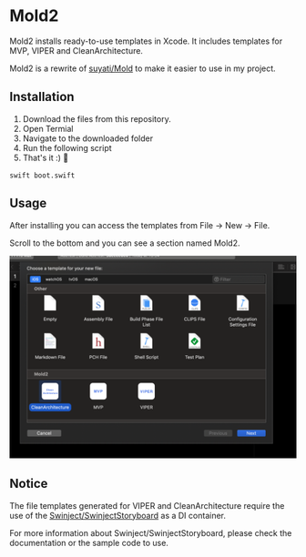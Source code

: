 # Mold2
Mold2 installs ready-to-use templates in Xcode.  It includes templates for MVP, VIPER and CleanArchitecture. 

Mold2 is a rewrite of [suyati/Mold](https://github.com/suyati/Mold) to make it easier to use in my project.

## Installation
1. Download the files from this repository.
2. Open Termial
3. Navigate to the downloaded folder
4. Run the following script
5. That's it :) 🍻

```shell
swift boot.swift
```

## Usage
 
After installing you can access the templates from File -> New -> File. 

Scroll to the bottom and you can see a section named Mold2.

![Mold2](screenshot.png)

## Notice
The file templates generated for VIPER and CleanArchitecture require the use of the [Swinject/SwinjectStoryboard](https://github.com/Swinject/SwinjectStoryboard) as a DI container.

For more information about Swinject/SwinjectStoryboard, please check the documentation or the sample code to use.